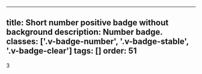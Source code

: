 <!--
 *              © 2025 Visa
 *
 * Licensed under the Apache License, Version 2.0 (the "License");
 * you may not use this file except in compliance with the License.
 * You may obtain a copy of the License at
 *
 *         http://www.apache.org/licenses/LICENSE-2.0
 *
 * Unless required by applicable law or agreed to in writing, software
 * distributed under the License is distributed on an "AS IS" BASIS,
 * WITHOUT WARRANTIES OR CONDITIONS OF ANY KIND, either express or implied.
 * See the License for the specific language governing permissions and
 * limitations under the License.
 *
 -->
---
title: Short number positive badge without background
description: Number badge.
classes: ['.v-badge-number', '.v-badge-stable', '.v-badge-clear']
tags: []
order: 51
---

<div class="v-badge v-badge-number v-badge-stable v-badge-clear v-typography-label-active">
  3
</div>
